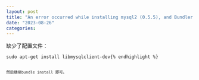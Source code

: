 ```yaml
---
layout: post
title: "An error occurred while installing mysql2 (0.5.5), and Bundler cannot continue."
date: "2023-08-26"
categories: 
---
```

<p>缺少了配置文件：</p>

<pre>
<code>sudo apt-get install libmysqlclient-dev{% endhighlight %}

<p><code>然后继续bundle install 即可。</code></p>


